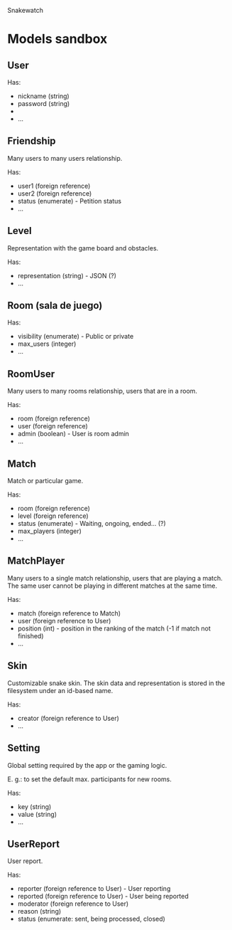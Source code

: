 Snakewatch

# Models sandbox

## User

Has:

- nickname (string)
- password (string)
- 
- ...

## Friendship

Many users to many users relationship.

Has:

- user1 (foreign reference)
- user2 (foreign reference)
- status (enumerate) - Petition status
- ...

## Level

Representation with the game board and obstacles.

Has:

- representation (string) - JSON (?)
- ...

## Room (sala de juego)

Has:

- visibility (enumerate) - Public or private
- max_users (integer)
- ...

## RoomUser

Many users to many rooms relationship, users that are in a room.

Has:

- room (foreign reference)
- user (foreign reference)
- admin (boolean) - User is room admin
- ...

## Match

Match or particular game.

Has:

- room (foreign reference)
- level (foreign reference)
- status (enumerate) - Waiting, ongoing, ended... (?)
- max_players (integer)
- ...

## MatchPlayer

Many users to a single match relationship, users that are playing a match. The same user cannot be playing in different matches at the same time.

Has:

- match (foreign reference to Match)
- user (foreign reference to User)
- position (int) - position in the ranking of the match (-1 if match not finished)
- ...

## Skin

Customizable snake skin. The skin data and representation is stored in the filesystem under an id-based name.

Has:

- creator (foreign reference to User)
- ...

## Setting

Global setting required by the app or the gaming logic.

E. g.: to set the default max. participants for new rooms.

Has:

- key (string)
- value (string)
- ...

## UserReport

User report.

Has:

- reporter (foreign reference to User) - User reporting
- reported (foreign reference to User) - User being reported
- moderator (foreign reference to User)
- reason (string)
- status (enumerate: sent, being processed, closed)